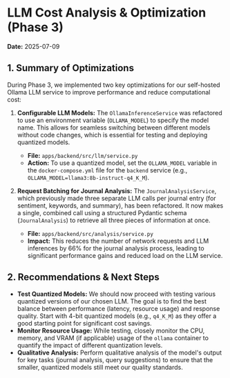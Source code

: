 # LLM Cost Analysis & Optimization (Phase 3)

**Date:** 2025-07-09

## 1. Summary of Optimizations

During Phase 3, we implemented two key optimizations for our self-hosted Ollama LLM service to improve performance and reduce computational cost:

1.  **Configurable LLM Models:** The `OllamaInferenceService` was refactored to use an environment variable (`OLLAMA_MODEL`) to specify the model name. This allows for seamless switching between different models without code changes, which is essential for testing and deploying quantized models.

    - **File:** `apps/backend/src/llm/service.py`
    - **Action:** To use a quantized model, set the `OLLAMA_MODEL` variable in the `docker-compose.yml` file for the `backend` service (e.g., `OLLAMA_MODEL=llama3:8b-instruct-q4_K_M`).

2.  **Request Batching for Journal Analysis:** The `JournalAnalysisService`, which previously made three separate LLM calls per journal entry (for sentiment, keywords, and summary), has been refactored. It now makes a single, combined call using a structured Pydantic schema (`JournalAnalysis`) to retrieve all three pieces of information at once.
    - **File:** `apps/backend/src/analysis/service.py`
    - **Impact:** This reduces the number of network requests and LLM inferences by 66% for the journal analysis process, leading to significant performance gains and reduced load on the LLM service.

## 2. Recommendations & Next Steps

- **Test Quantized Models:** We should now proceed with testing various quantized versions of our chosen LLM. The goal is to find the best balance between performance (latency, resource usage) and response quality. Start with 4-bit quantized models (e.g., `q4_K_M`) as they offer a good starting point for significant cost savings.
- **Monitor Resource Usage:** While testing, closely monitor the CPU, memory, and VRAM (if applicable) usage of the `ollama` container to quantify the impact of different quantization levels.
- **Qualitative Analysis:** Perform qualitative analysis of the model's output for key tasks (journal analysis, query suggestions) to ensure that the smaller, quantized models still meet our quality standards.
